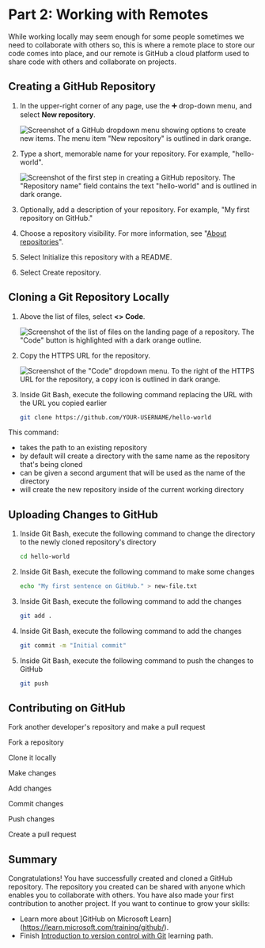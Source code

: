 # Part 2: Working with Remotes

While working locally may seem enough for some people sometimes we need to collaborate with others so, this is where a remote place to store our code comes into place, and our remote is GitHub a cloud platform used to share code with others and collaborate on projects.

## Creating a GitHub Repository

1. In the upper-right corner of any page, use the ➕ drop-down menu, and select **New repository**.

    ![Screenshot of a GitHub dropdown menu showing options to create new items. The menu item "New repository" is outlined in dark orange.](https://docs.github.com/assets/cb-31554/mw-1440/images/help/repository/repo-create.webp)

2. Type a short, memorable name for your repository. For example, "hello-world".

    ![Screenshot of the first step in creating a GitHub repository. The "Repository name" field contains the text "hello-world" and is outlined in dark orange.](https://docs.github.com/assets/cb-61138/mw-1440/images/help/repository/create-repository-name.webp)

3. Optionally, add a description of your repository. For example, "My first repository on GitHub."

4. Choose a repository visibility. For more information, see "[About repositories](https://docs.github.com/repositories/creating-and-managing-repositories/about-repositories#about-repository-visibility)".

5. Select Initialize this repository with a README.

6. Select Create repository.

## Cloning a Git Repository Locally

1. Above the list of files, select **<> Code**.

    ![Screenshot of the list of files on the landing page of a repository. The "Code" button is highlighted with a dark orange outline.](https://docs.github.com/assets/cb-32892/mw-1440/images/help/repository/code-button.webp)

2. Copy the HTTPS URL for the repository.

    ![Screenshot of the "Code" dropdown menu. To the right of the HTTPS URL for the repository, a copy icon is outlined in dark orange.](https://docs.github.com/assets/cb-45942/mw-1440/images/help/repository/https-url-clone-cli.webp)

3. Inside Git Bash, execute the following command replacing the URL with the URL you copied earlier

    ```bash
    git clone https://github.com/YOUR-USERNAME/hello-world
    ```

This command:
- takes the path to an existing repository
- by default will create a directory with the same name as the repository 
that's being cloned
- can be given a second argument that will be used as the name of the 
directory
- will create the new repository inside of the current working directory


## Uploading Changes to GitHub

1. Inside Git Bash, execute the following command to change the directory to the newly cloned repository's directory

    ```bash
    cd hello-world
    ```

2. Inside Git Bash, execute the following command to make some changes

    ```bash
    echo "My first sentence on GitHub." > new-file.txt
    ```

3. Inside Git Bash, execute the following command to add the changes

    ```bash
    git add .
    ```

4. Inside Git Bash, execute the following command to add the changes

    ```bash
    git commit -m "Initial commit"
    ```

5. Inside Git Bash, execute the following command to push the changes to GitHub

    ```bash
    git push
    ```


## Contributing on GitHub

Fork another developer's repository and make a pull request

Fork a repository

Clone it locally

Make changes

Add changes

Commit changes

Push changes

Create a pull request

## Summary

Congratulations! You have successfully created and cloned a GitHub repository. The repository you created can be shared with anyone which enables you to collaborate with others. You have also made your first contribution to another project. If you want to continue to grow your skills:

- Learn more about ]GitHub on Microsoft Learn](https://learn.microsoft.com/training/github/).
- Finish [Introduction to version control with Git](https://learn.microsoft.com/training/paths/intro-to-vc-git/) learning path.
